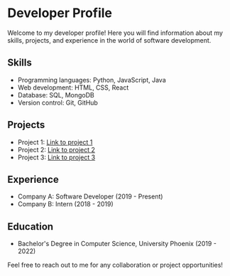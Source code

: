 # Developer Profile

Welcome to my developer profile! Here you will find information about my skills, projects, and experience in the world of software development.

## Skills

- Programming languages: Python, JavaScript, Java
- Web development: HTML, CSS, React
- Database: SQL, MongoDB
- Version control: Git, GitHub

## Projects

- Project 1: [Link to project 1](https://github.com/project1)
- Project 2: [Link to project 2](https://github.com/project2)
- Project 3: [Link to project 3](https://github.com/project3)

## Experience

- Company A: Software Developer (2019 - Present)
- Company B: Intern (2018 - 2019)

## Education

- Bachelor's Degree in Computer Science, University Phoenix (2019 - 2022)

Feel free to reach out to me for any collaboration or project opportunities!

